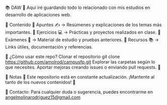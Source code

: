 📚 DAW 📌 
Aquí iré guardando todo lo relacionado con mis estudios en desarrollo de aplicaciones web. 

📁 Contenido 
🔹 Apuntes ✍️ → Resúmenes y explicaciones de los temas más importantes. 
🔹 Ejercicios 💻 → Prácticas y proyectos realizados en clase. 🔹 Exámenes 📝 → Material de estudio y pruebas anteriores. 
🔹 Recursos 📚 → Links útiles, documentación y referencias. 

🚀 ¿Cómo usar este repo? Clonar el repositorio git clone https://github.com/amolrod/campusfp.git Explorar las carpetas según lo que necesites. 
Aportar mejoras creando issues o enviando pull requests. 🤝 

📌 Notas 📌 
Este repositorio está en constante actualización. 
¡Mantente al tanto de los nuevos contenidos! 🚀

📧 Contacto: Para cualquier duda o sugerencia, puedes encontrarme en angelmolinarodriguez15@gmail.com
